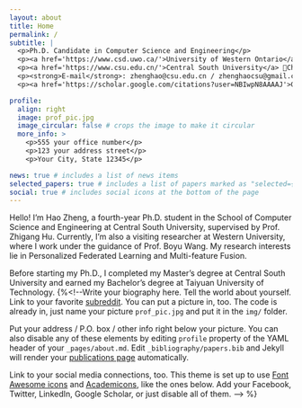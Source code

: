 ```yaml
---
layout: about
title: Home
permalink: /
subtitle: |
  <p>Ph.D. Candidate in Computer Science and Engineering</p>
  <p><a href='https://www.csd.uwo.ca/'>University of Western Ontario</a> 📍London, Ontario, Canada</p>
  <p><a href='https://www.csu.edu.cn/'>Central South University</a> 📍Changsha, Hunan, China</p>
  <p><strong>E-mail</strong>: zhenghao@csu.edu.cn / zhenghaocsu@gmail.com</p>
  <p><a href='https://scholar.google.com/citations?user=NBIwpN8AAAAJ'>Google Scholar</a> | <a href='https://github.com/StuZheng'>Github</a></p>

profile:
  align: right
  image: prof_pic.jpg
  image_circular: false # crops the image to make it circular
  more_info: >
    <p>555 your office number</p>
    <p>123 your address street</p>
    <p>Your City, State 12345</p>

news: true # includes a list of news items
selected_papers: true # includes a list of papers marked as "selected={true}"
social: true # includes social icons at the bottom of the page
---
```

Hello! I’m Hao Zheng, a fourth-year Ph.D. student in the School of Computer Science and Engineering at Central South University, supervised by Prof. Zhigang Hu. Currently, I’m also a visiting researcher at Western University, where I work under the guidance of Prof. Boyu Wang. My research interests lie in Personalized Federated Learning and Multi-feature Fusion.

Before starting my Ph.D., I completed my Master’s degree at Central South University and earned my Bachelor’s degree at Taiyuan University of Technology.
{%<!--Write your biography here. Tell the world about yourself. Link to your favorite [subreddit](http://reddit.com). You can put a picture in, too. The code is already in, just name your picture `prof_pic.jpg` and put it in the `img/` folder.

Put your address / P.O. box / other info right below your picture. You can also disable any of these elements by editing `profile` property of the YAML header of your `_pages/about.md`. Edit `_bibliography/papers.bib` and Jekyll will render your [publications page](/al-folio/publications/) automatically.

Link to your social media connections, too. This theme is set up to use [Font Awesome icons](https://fontawesome.com/) and [Academicons](https://jpswalsh.github.io/academicons/), like the ones below. Add your Facebook, Twitter, LinkedIn, Google Scholar, or just disable all of them.
-->
%}
